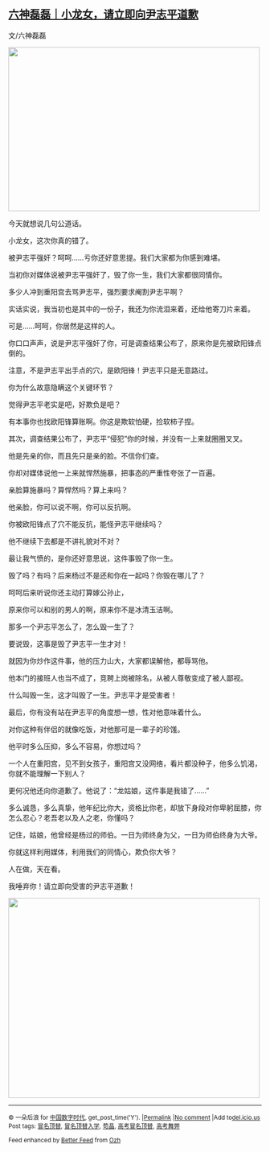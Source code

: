 <!--1593865658000-->
[六神磊磊｜小龙女，请立即向尹志平道歉](https://chinadigitaltimes.net/chinese/2020/07/%e5%85%ad%e7%a5%9e%e7%a3%8a%e7%a3%8a%ef%bd%9c%e5%b0%8f%e9%be%99%e5%a5%b3%ef%bc%8c%e8%af%b7%e7%ab%8b%e5%8d%b3%e5%90%91%e5%b0%b9%e5%bf%97%e5%b9%b3%e9%81%93%e6%ad%89/)
------

<p>文/六神磊磊</p><p><img class="aligncenter wp-image-649113" src="https://chinadigitaltimes.net/chinese/files/2020/07/屏幕快照-2020-07-04-上午8.23.05.png" alt="" width="500" height="326" srcset="https://chinadigitaltimes.net/chinese/files/2020/07/屏幕快照-2020-07-04-上午8.23.05.png 578w, https://chinadigitaltimes.net/chinese/files/2020/07/屏幕快照-2020-07-04-上午8.23.05-300x196.png 300w" sizes="(max-width: 500px) 100vw, 500px" /></p><div class="text_exposed_show"><p>今天就想说几句公道话。</p><p>小龙女，这次你真的错了。</p><p>被尹志平强奸？呵呵……亏你还好意思提。我们大家都为你感到难堪。</p><p>当初你对媒体说被尹志平强奸了，毁了你一生，我们大家都很同情你。</p><p>多少人冲到重阳宫去骂尹志平，强烈要求阉割尹志平啊？</p><p>实话实说，我当初也是其中的一份子，我还为你流泪来着，还给他寄刀片来着。</p><p>可是……呵呵，你居然是这样的人。</p><p>你口口声声，说是尹志平强奸了你，可是调查结果公布了，原来你是先被欧阳锋点倒的。</p><p>注意，不是尹志平出手点的穴，是欧阳锋！尹志平只是无意路过。</p><p>你为什么故意隐瞒这个关键环节？</p><p>觉得尹志平老实是吧，好欺负是吧？</p><p>有本事你也找欧阳锋算账啊。你这是欺软怕硬，捡软柿子捏。</p><p>其次，调查结果公布了，尹志平“侵犯”你的时候，并没有一上来就圈圈叉叉。</p><p>他是先亲的你，而且先只是亲的脸。不信你们查。</p><p>你却对媒体说他一上来就悍然施暴，把事态的严重性夸张了一百遍。</p><p>亲脸算施暴吗？算悍然吗？算上来吗？</p><p>他亲脸，你可以说不啊，你可以反抗啊。</p><p>你被欧阳锋点了穴不能反抗，能怪尹志平继续吗？</p><p>他不继续下去都是不讲礼貌对不对？</p><p>最让我气愤的，是你还好意思说，这件事毁了你一生。</p><p>毁了吗？有吗？后来杨过不是还和你在一起吗？你毁在哪儿了？</p><p>呵呵后来听说你还主动打算嫁公孙止，</p><p>原来你可以和别的男人的啊，原来你不是冰清玉洁啊。</p><p>那多一个尹志平怎么了，怎么毁一生了？</p><p>要说毁，这事是毁了尹志平一生才对！</p><p>就因为你炒作这件事，他的压力山大，大家都误解他，都辱骂他。</p><p>他本门的接班人也当不成了，竞聘上岗被除名，从被人尊敬变成了被人鄙视。</p><p>什么叫毁一生，这才叫毁了一生。尹志平才是受害者！</p><p>最后，你有没有站在尹志平的角度想一想，性对他意味着什么。</p><p>对你这种有伴侣的就像吃饭，对他那可是一辈子的珍馐。</p><p>他平时多么压抑，多么不容易，你想过吗？</p><p>一个人在重阳宫，见不到女孩子，重阳宫又没网络，看片都没种子，他多么饥渴，你就不能理解一下别人？</p><p>更何况他还向你道歉了。他说了：“龙姑娘，这件事是我错了……”</p><p>多么诚恳，多么真挚，他年纪比你大，资格比你老，却放下身段对你卑躬屈膝，你怎么忍心？老吾老以及人之老，你懂吗？</p><p>记住，姑娘，他曾经是杨过的师伯。一日为师终身为父，一日为师伯终身为大爷。</p><p>你就这样利用媒体，利用我们的同情心，欺负你大爷？</p><p>人在做，天在看。</p><p>我唾弃你！请立即向受害的尹志平道歉！</p><p><img class="aligncenter wp-image-649114" src="https://chinadigitaltimes.net/chinese/files/2020/07/屏幕快照-2020-07-04-上午8.23.22.png" alt="" width="500" height="398" srcset="https://chinadigitaltimes.net/chinese/files/2020/07/屏幕快照-2020-07-04-上午8.23.22.png 581w, https://chinadigitaltimes.net/chinese/files/2020/07/屏幕快照-2020-07-04-上午8.23.22-300x239.png 300w" sizes="(max-width: 500px) 100vw, 500px" /></p></div><hr /><p><small>&copy; 一朵后浪 for <a href="https://chinadigitaltimes.net/chinese">中国数字时代</a>, get_post_time('Y'). |<a href="https://chinadigitaltimes.net/chinese/2020/07/%e5%85%ad%e7%a5%9e%e7%a3%8a%e7%a3%8a%ef%bd%9c%e5%b0%8f%e9%be%99%e5%a5%b3%ef%bc%8c%e8%af%b7%e7%ab%8b%e5%8d%b3%e5%90%91%e5%b0%b9%e5%bf%97%e5%b9%b3%e9%81%93%e6%ad%89/">Permalink</a> |<a href="https://chinadigitaltimes.net/chinese/2020/07/%e5%85%ad%e7%a5%9e%e7%a3%8a%e7%a3%8a%ef%bd%9c%e5%b0%8f%e9%be%99%e5%a5%b3%ef%bc%8c%e8%af%b7%e7%ab%8b%e5%8d%b3%e5%90%91%e5%b0%b9%e5%bf%97%e5%b9%b3%e9%81%93%e6%ad%89/#comments">No comment</a> |Add to<a href="http://del.icio.us/post?url=https://chinadigitaltimes.net/chinese/2020/07/%e5%85%ad%e7%a5%9e%e7%a3%8a%e7%a3%8a%ef%bd%9c%e5%b0%8f%e9%be%99%e5%a5%b3%ef%bc%8c%e8%af%b7%e7%ab%8b%e5%8d%b3%e5%90%91%e5%b0%b9%e5%bf%97%e5%b9%b3%e9%81%93%e6%ad%89/&amp;title=六神磊磊｜小龙女，请立即向尹志平道歉">del.icio.us</a><br/>Post tags: <a href="https://chinadigitaltimes.net/chinese/tag/%e5%86%92%e5%90%8d%e9%a1%b6%e6%9b%bf/" rel="tag">冒名顶替</a>, <a href="https://chinadigitaltimes.net/chinese/tag/%e5%86%92%e5%90%8d%e9%a1%b6%e6%9b%bf%e5%85%a5%e5%ad%a6/" rel="tag">冒名顶替入学</a>, <a href="https://chinadigitaltimes.net/chinese/tag/%e8%8b%9f%e6%99%b6/" rel="tag">苟晶</a>, <a href="https://chinadigitaltimes.net/chinese/tag/%e9%ab%98%e8%80%83%e5%86%92%e5%90%8d%e9%a1%b6%e6%9b%bf/" rel="tag">高考冒名顶替</a>, <a href="https://chinadigitaltimes.net/chinese/tag/%e9%ab%98%e8%80%83%e8%88%9e%e5%bc%8a/" rel="tag">高考舞弊</a><br/></small></p><p><small>Feed enhanced by <a href='http://planetozh.com/blog/my-projects/wordpress-plugin-better-feed-rss/'>Better Feed</a> from  <a href='http://planetozh.com/blog/'>Ozh</a></small></p>
